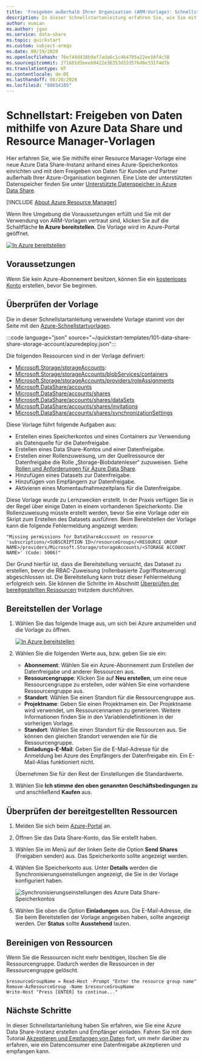 ```yaml
---
title: 'Freigeben außerhalb Ihrer Organisation (ARM-Vorlage): Schnellstartanleitung zu Azure Data Share'
description: In dieser Schnellstartanleitung erfahren Sie, wie Sie mit Azure Data Share und einer Resource Manager-Vorlage Daten für Kunden und Partner freigeben.
author: mumian
ms.author: jgao
ms.service: data-share
ms.topic: quickstart
ms.custom: subject-armqs
ms.date: 08/19/2020
ms.openlocfilehash: 76ef44d438b9af7ada6c1c464705a22ee10f4c58
ms.sourcegitcommit: 271601d3eeeb9422e36353d32d57bd6e331f4d7b
ms.translationtype: HT
ms.contentlocale: de-DE
ms.lasthandoff: 08/20/2020
ms.locfileid: "88654105"
---
```

# <a name="quickstart-share-data-using-azure-data-share-and-resource-manager-templates"></a>Schnellstart: Freigeben von Daten mithilfe von Azure Data Share und Resource Manager-Vorlagen

Hier erfahren Sie, wie Sie mithilfe einer Resource Manager-Vorlage eine neue Azure Data Share-Instanz anhand eines Azure-Speicherkontos einrichten und mit dem Freigeben von Daten für Kunden und Partner außerhalb Ihrer Azure-Organisation beginnen. Eine Liste der unterstützten Datenspeicher finden Sie unter [Unterstützte Datenspeicher in Azure Data Share](./supported-data-stores.md).

[!INCLUDE [About Azure Resource Manager](../../includes/resource-manager-quickstart-introduction.md)]

Wenn Ihre Umgebung die Voraussetzungen erfüllt und Sie mit der Verwendung von ARM-Vorlagen vertraut sind, klicken Sie auf die Schaltfläche **In Azure bereitstellen**. Die Vorlage wird im Azure-Portal geöffnet.

[![In Azure bereitstellen](../media/template-deployments/deploy-to-azure.svg)](https://portal.azure.com/#create/Microsoft.Template/uri/https%3A%2F%2Fraw.githubusercontent.com%2FAzure%2Fazure-quickstart-templates%2Fmaster%2F101-data-share-share-storage-account%2Fazuredeploy.json)

## <a name="prerequisites"></a>Voraussetzungen

Wenn Sie kein Azure-Abonnement besitzen, können Sie ein [kostenloses Konto](https://azure.microsoft.com/free/) erstellen, bevor Sie beginnen.

## <a name="review-the-template"></a>Überprüfen der Vorlage

Die in dieser Schnellstartanleitung verwendete Vorlage stammt von der Seite mit den [Azure-Schnellstartvorlagen](https://azure.microsoft.com/resources/templates/101-data-share-share-storage-account/).

:::code language="json" source="~/quickstart-templates/101-data-share-share-storage-account/azuredeploy.json":::

Die folgenden Ressourcen sind in der Vorlage definiert:

* [Microsoft.Storage/storageAccounts](/azure/templates/microsoft.storage/storageaccounts):
* [Microsoft.Storage/storageAccounts/blobServices/containers](/azure/templates/microsoft.storage/storageaccounts/blobservices/containers)
* [Microsoft.Storage/storageAccounts/providers/roleAssignments](/azure/templates/microsoft.authorization/roleassignments)
* [Microsoft.DataShare/accounts](/rest/api/datashare/accounts/create)
* [Microsoft.DataShare/accounts/shares](/rest/api/datashare/shares/create)
* [Microsoft.DataShare/accounts/shares/dataSets](/rest/api/datashare/datasets/create)
* [Microsoft.DataShare/accounts/shares/invitations](/rest/api/datashare/invitations/create)
* [Microsoft.DataShare/accounts/shares/synchronizationSettings](/rest/api/datashare/synchronizationsettings/create)

Diese Vorlage führt folgende Aufgaben aus:

* Erstellen eines Speicherkontos und eines Containers zur Verwendung als Datenquelle für die Datenfreigabe.
* Erstellen eines Data Share-Kontos und einer Datenfreigabe.
* Erstellen einer Rollenzuweisung, um der Quellressource der Datenfreigabe die Rolle „Storage-Blobdatenleser“ zuzuweisen. Siehe [Rollen und Anforderungen für Azure Data Share](./concepts-roles-permissions.md).
* Hinzufügen eines Datasets zur Datenfreigabe.
* Hinzufügen von Empfängern zur Datenfreigabe.
* Aktivieren eines Momentaufnahmezeitplans für die Datenfreigabe.

Diese Vorlage wurde zu Lernzwecken erstellt. In der Praxis verfügen Sie in der Regel über einige Daten in einem vorhandenen Speicherkonto. Die Rollenzuweisung müsste erstellt werden, bevor Sie eine Vorlage oder ein Skript zum Erstellen des Datasets ausführen. Beim Bereitstellen der Vorlage kann die folgende Fehlermeldung angezeigt werden:

```error message
"Missing permissions for DataShareAcccount on resource 'subscriptions/<SUBSCRIPTION ID>/resourceGroups/<RESOURCE GROUP NAME>/providers/Microsoft.Storage/storageAccounts/<STORAGE ACCOUNT NAME>' (Code: 5006)"
```

Der Grund hierfür ist, dass die Bereitstellung versucht, das Dataset zu erstellen, bevor die RBAC-Zuweisung (rollenbasierte Zugriffssteuerung) abgeschlossen ist. Die Bereitstellung kann trotz dieser Fehlermeldung erfolgreich sein.  Sie können die Schritte im Abschnitt [Überprüfen der bereitgestellten Ressourcen](#review-deployed-resources) trotzdem durchführen.

## <a name="deploy-the-template"></a>Bereitstellen der Vorlage

1. Wählen Sie das folgende Image aus, um sich bei Azure anzumelden und die Vorlage zu öffnen.

    [![In Azure bereitstellen](../media/template-deployments/deploy-to-azure.svg)](https://portal.azure.com/#create/Microsoft.Template/uri/https%3A%2F%2Fraw.githubusercontent.com%2FAzure%2Fazure-quickstart-templates%2Fmaster%2F101-data-share-share-storage-account%2Fazuredeploy.json)
1. Wählen Sie die folgenden Werte aus, bzw. geben Sie sie ein:

    * **Abonnement**: Wählen Sie ein Azure-Abonnement zum Erstellen der Datenfreigabe und anderer Ressourcen aus.
    * **Ressourcengruppe**: Klicken Sie auf **Neu erstellen**, um eine neue Ressourcengruppe zu erstellen, oder wählen Sie eine vorhandene Ressourcengruppe aus.
    * **Standort**: Wählen Sie einen Standort für die Ressourcengruppe aus.
    * **Projektname**: Geben Sie einen Projektnamen ein.  Der Projektname wird verwendet, um Ressourcennamen zu generieren.  Weitere Informationen finden Sie in den Variablendefinitionen in der vorherigen Vorlage.
    * **Standort**: Wählen Sie einen Standort für die Ressourcen aus.  Sie können den gleichen Standort verwenden wie für die Ressourcengruppe.
    * **Einladungs-E-Mail**: Geben Sie die E-Mail-Adresse für die Anmeldung bei Azure des Empfängers der Datenfreigabe ein.  Ein E-Mail-Alias funktioniert nicht.

    Übernehmen Sie für den Rest der Einstellungen die Standardwerte.
1. Wählen Sie **Ich stimme den oben genannten Geschäftsbedingungen zu** und anschließend **Kaufen** aus.

## <a name="review-deployed-resources"></a>Überprüfen der bereitgestellten Ressourcen

1. Melden Sie sich beim [Azure-Portal](https://portal.azure.com) an.
1. Öffnen Sie das Data Share-Konto, das Sie erstellt haben.
1. Wählen Sie im Menü auf der linken Seite die Option **Send Shares** (Freigaben senden) aus.  Das Speicherkonto sollte angezeigt werden.
1. Wählen Sie Speicherkonto aus.  Unter **Details** werden die Synchronisierungseinstellungen angezeigt, die Sie in der Vorlage konfiguriert haben.

    ![Synchronisierungseinstellungen des Azure Data Share-Speicherkontos](./media/share-your-data-arm/azure-data-share-storage-account-synchronization-settings.png)
1. Wählen Sie oben die Option **Einladungen** aus. Die E-Mail-Adresse, die Sie beim Bereitstellen der Vorlage angegeben haben, sollte angezeigt werden. Der **Status** sollte **Ausstehend** lauten.

## <a name="clean-up-resources"></a>Bereinigen von Ressourcen

Wenn Sie die Ressourcen nicht mehr benötigen, löschen Sie die Ressourcengruppe. Dadurch werden die Ressourcen in der Ressourcengruppe gelöscht.

```azurepowershell-interactive
$resourceGroupName = Read-Host -Prompt "Enter the resource group name"
Remove-AzResourceGroup -Name $resourceGroupName
Write-Host "Press [ENTER] to continue..."
```

## <a name="next-steps"></a>Nächste Schritte

In dieser Schnellstartanleitung haben Sie erfahren, wie Sie eine Azure Data Share-Instanz erstellen und Empfänger einladen. Fahren Sie mit dem Tutorial [Akzeptieren und Empfangen von Daten](subscribe-to-data-share.md) fort, um mehr darüber zu erfahren, wie ein Datenconsumer eine Datenfreigabe akzeptieren und empfangen kann.
